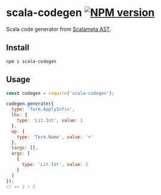 # scala-codegen [![NPM version](https://img.shields.io/npm/v/scala-codegen.svg)](https://www.npmjs.org/package/scala-codegen)


Scala code generator from [Scalameta AST](https://scalameta.org/docs/trees/examples.html).

## Install

```
npm i scala-codegen
```

## Usage

```js
const codegen = require('scala-codegen');

codegen.generate({
  type: 'Term.ApplyInfix',
  lhs: {
    type: 'Lit.Int', value: 1
  },
  op: {
    type: 'Term.Name', value: '+'
  },
  targs: [],
  args: [
    {
      type: 'Lit.Int', value: 2
    }
  ]
});
// => 1 + 2
```
